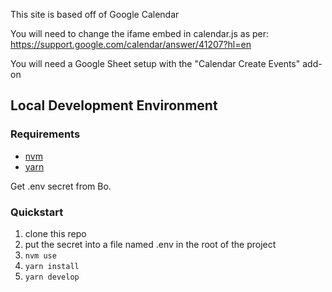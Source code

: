 This site is based off of Google Calendar

You will need to change the ifame embed in calendar.js as per: https://support.google.com/calendar/answer/41207?hl=en

You will need a Google Sheet setup with the "Calendar Create Events" add-on

## Local Development Environment

### Requirements

- [nvm](https://github.com/nvm-sh/nvm#installing-and-updating)
- [yarn](https://classic.yarnpkg.com/en/docs/install)

Get .env secret from Bo.

### Quickstart

1. clone this repo
2. put the secret into a file named .env in the root of the project
3. `nvm use`
4. `yarn install`
5. `yarn develop`
